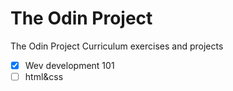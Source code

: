 # The Odin Project 
The Odin Project Curriculum exercises and projects

 * [x] Wev development 101
 * [ ] html&css
